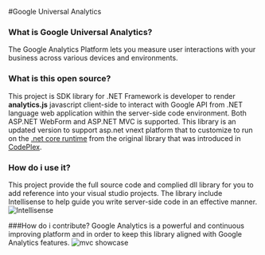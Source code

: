 #Google Universal Analytics

### What is Google Universal Analytics?
The Google Analytics Platform lets you measure user interactions with your business across various devices and environments.

### What is this open source?
This project is SDK library for .NET Framework is developer to render **analytics.js** javascript client-side to interact with Google API from .NET language web application within the server-side code environment. Both ASP.NET WebForm and ASP.NET MVC is supported. This library is an updated version to support asp.net vnext platform that to customize to run on the [.net core runtime](https://github.com/dotnet/corefx) from the original library that was introduced in [CodePlex](http://universalanalytics.codeplex.com).

### How do i use it?
This project provide the full source code and complied dll library for you to add reference into your visual studio projects. The library include Intellisense to help guide you write server-side code in an effective manner.
![Intellisense](https://raw.githubusercontent.com/wangkanai/universalanalytics/master/Analytics/wiki/Intellisense.png)

###How do i contribute?
Google Analytics is a powerful and continuous improving platform and in order to keep this library aligned with Google Analytics features. 
![mvc showcase](https://raw.githubusercontent.com/wangkanai/universalanalytics/master/Analytics/wiki/Universal-Analytics-Mvc.png)
